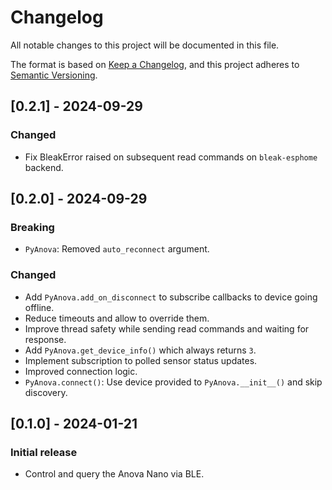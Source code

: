 # Changelog

All notable changes to this project will be documented in this file.

The format is based on [Keep a Changelog](https://keepachangelog.com/en/1.0.0/),
and this project adheres to [Semantic Versioning](https://semver.org/spec/v2.0.0.html).

## [0.2.1] - 2024-09-29
### Changed
- Fix BleakError raised on subsequent read commands on ``bleak-esphome`` backend.

## [0.2.0] - 2024-09-29

### Breaking
- ``PyAnova``: Removed `auto_reconnect` argument.

### Changed
- Add ``PyAnova.add_on_disconnect`` to subscribe callbacks to device going offline.
- Reduce timeouts and allow to override them.
- Improve thread safety while sending read commands and waiting for response.
- Add ``PyAnova.get_device_info()`` which always returns `3`.
- Implement subscription to polled sensor status updates.
- Improved connection logic.
- ``PyAnova.connect()``: Use device provided to `PyAnova.__init__()` and skip discovery.

## [0.1.0] - 2024-01-21
### Initial release
- Control and query the Anova Nano via BLE.
